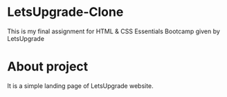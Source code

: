 # LetsUpgrade-Clone
This is my final assignment for HTML &amp; CSS Essentials Bootcamp given by LetsUpgrade

# About project
It is a simple landing page of LetsUpgrade website.
